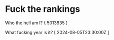 # Fuck the rankings

Who the hell am I?
{ 5013835 }

What fucking year is it?
[ 2024-08-05T23:30:00Z ]
